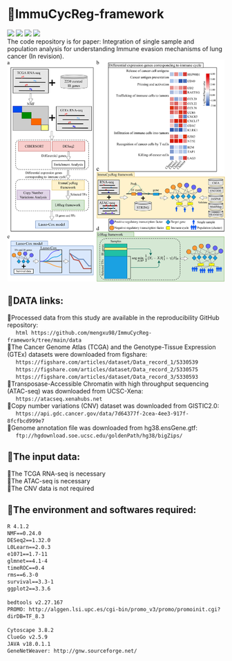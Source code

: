# &#x1F4D7;ImmuCycReg-framework
<img src="https://img.shields.io/badge/-R-green"/> <img src="https://img.shields.io/badge/-Immune%20escape%20analysis-blue"/> <img src="https://img.shields.io/badge/-Gene%20Regulatory%20Network-blue"/> <img src="https://img.shields.io/eclipse-marketplace/last-update/mengxu98?style=flat-square"/><br/>
The code repository is for paper: Integration of single sample and population analysis for understanding Immune evasion mechanisms of lung cancer (In revision).<br/>
<img src="https://github.com/mengxu98/ImmuCycReg-framework/blob/main/Workflow.png"/><br/>
## &#x1F537;DATA links:
  &#x1F538;Processed data from this study are available in the reproducibility GitHub repository:<br/>
    &nbsp;&nbsp;&nbsp;&nbsp;&nbsp;```html https://github.com/mengxu98/ImmuCycReg-framework/tree/main/data```<br/>
  &#x1F538;The Cancer Genome Atlas (TCGA) and the Genotype-Tissue Expression (GTEx) datasets were downloaded from figshare:<br/>
    &nbsp;&nbsp;&nbsp;&nbsp;&nbsp;`https://figshare.com/articles/dataset/Data_record_1/5330539`<br/>
    &nbsp;&nbsp;&nbsp;&nbsp;&nbsp;`https://figshare.com/articles/dataset/Data_record_2/5330575`<br/>
    &nbsp;&nbsp;&nbsp;&nbsp;&nbsp;`https://figshare.com/articles/dataset/Data_record_3/5330593`<br/>
  &#x1F538;Transposase-Accessible Chromatin with high throughput sequencing (ATAC-seq) was downloaded from UCSC-Xena:<br/>
    &nbsp;&nbsp;&nbsp;&nbsp;&nbsp;`https://atacseq.xenahubs.net`<br/>
  &#x1F538;Copy number variations (CNV) dataset was downloaded from GISTIC2.0:<br/>
    &nbsp;&nbsp;&nbsp;&nbsp;&nbsp;`https://api.gdc.cancer.gov/data/7d64377f-2cea-4ee3-917f-8fcfbcd999e7`<br/>
  &#x1F538;Genome annotation file was downloaded from hg38.ensGene.gtf:<br/>
    &nbsp;&nbsp;&nbsp;&nbsp;&nbsp;`ftp://hgdownload.soe.ucsc.edu/goldenPath/hg38/bigZips/`<br/>
## &#x1F537;The input data:
  &#x1F538;The TCGA RNA-seq is necessary<br/>
  &#x1F538;The ATAC-seq is necessary<br/>
  &#x1F538;The CNV data is not required<br/>
## &#x1F537;The environment and softwares required:
    R 4.1.2
    NMF==0.24.0
    DESeq2==1.32.0
    L0Learn==2.0.3
    e1071==1.7-11
    glmnet==4.1-4
    timeROC==0.4
    rms==6.3-0
    survival==3.3-1
    ggplot2==3.3.6
    
    bedtools v2.27.167
    PROMO: http://alggen.lsi.upc.es/cgi-bin/promo_v3/promo/promoinit.cgi?dirDB=TF_8.3

    Cytoscape 3.8.2
    ClueGo v2.5.9
    JAVA v18.0.1.1
    GeneNetWeaver: http://gnw.sourceforge.net/
<!--
## If you encounter any problems when use these code, please contact me by Wechat or QQ: 
Wechat: <img src="https://github.com/mengxu98/scGRN-L0/blob/master/contact/Wechat.jpg" width="100" height="100" alt="Wechat"/> QQ: <img src="https://github.com/mengxu98/scGRN-L0/blob/master/contact/QQ.PNG" width="100" height="100" alt="QQ"/><br/>
-->
